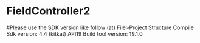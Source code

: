 # FieldController2

#Please use the SDK version like follow
(at) File>Project Structure
Compile Sdk version: 4.4 (kitkat) API19
Build tool version: 19.1.0


